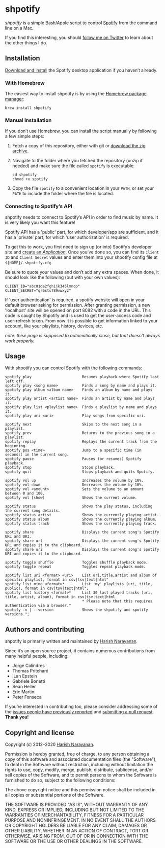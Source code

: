 # shpotify

*shpotify* is a simple Bash/Apple script to control
 [Spotify](https://www.spotify.com) from the command line on a Mac.

If you find this interesting, you should [follow me on
Twitter](https://twitter.com/copingbear) to learn about the other
things I do.

## Installation

[Download and install](http://www.spotify.com/download) the Spotify
desktop application if you haven’t already.

### With Homebrew

The easiest way to install shpotify is by using the [Homebrew package
manager](http://brew.sh):

````
brew install shpotify
````

### Manual installation

If you don’t use Homebrew, you can install the script manually by
following a few simple steps:

1. Fetch a copy of this repository, either with git or [download the
   zip archive](https://github.com/hnarayanan/shpotify/archive/master.zip).

2. Navigate to the folder where you fetched the repository (unzip if
   needed) and make sure the file called `spotify` is executable:
   ````
   cd shpotify
   chmod +x spotify
   ````

3. Copy the file `spotify` to a convenient location in your `PATH`, or
   set your `PATH` to include the folder where the file is located.

### Connecting to Spotify’s API

shpotify needs to connect to Spotify’s API in order to find music by
name. It is very likely you want this feature!

Spotify API has a 'public' part, for which developer/app are sufficient,
and it has a 'private' part, for which 'user authorization' is required.

To get this to work, you first need to sign up (or into) Spotify’s
developer site and [create an *Application*][spotify-dev]. Once you’ve
done so, you can find its `Client ID` and `Client Secret` values and
enter them into your shpotify config file at `${HOME}/.shpotify.cfg`.

Be sure to quote your values and don’t add any extra spaces. When
done, it should look like the following (but with your own values):

````
CLIENT_ID="abc01de2fghijk345lmnop"
CLIENT_SECRET="qr6stu789vwxyz"
````

If 'user authentication' is required, a spotify website will open in your
default browser asking for permission. After granting permission, a new
'localhost' site will be opened on port 8082 with a code in the URL. This code
is caught by Shpotify and is used to get the user-access code and user-refresh
token. From now it is possible to get information linked to your account, like
your playlists, history, devices, etc.

_note: thise page is supposed to automatically close, but that doesn't always
work properly._ 

## Usage

With shpotify you can control Spotify with the following commands:
````
spotify play                       Resumes playback where Spotify last left off.
spotify play <song name>           Finds a song by name and plays it.
spotify play album <album name>    Finds an album by name and plays it.
spotify play artist <artist name>  Finds an artist by name and plays it.
spotify play list <playlist name>  Finds a playlist by name and plays it.
spotify play uri <uri>             Play songs from specific uri.

spotify next                       Skips to the next song in a playlist.
spotify prev                       Returns to the previous song in a playlist.
spotify replay                     Replays the current track from the beginning.
spotify pos <time>                 Jump to a specific time (in seconds) in the current song.
spotify pause                      Pauses (or resumes) Spotify playback.
spotify stop                       Stops playback.
spotify quit                       Stops playback and quits Spotify.

spotify vol up                     Increases the volume by 10%.
spotify vol down                   Decreases the volume by 10%.
spotify vol <amount>               Sets the volume to an amount between 0 and 100.
spotify vol [show]                 Shows the current volume.

spotify status                     Shows the play status, including the current song details.
spotify status artist              Shows the currently playing artist.
spotify status album               Shows the currently playing album.
spotify status track               Shows the currently playing track.

spotify share                      Displays the current song's Spotify URL and URI.
spotify share url                  Displays the current song's Spotify URL and copies it to the clipboard.
spotify share uri                  Displays the current song's Spotify URI and copies it to the clipboard.

spotify toggle shuffle             Toggles shuffle playback mode.
spotify toggle repeat              Toggles repeat playback mode.

spotify list uri <format> <uri>    List uri,title,artist and album of specific playlist, format in csv|tsv|text|html"
spotify list mine <format>*        List 'my' playlists (uri, title, public), format in csv|tsv|text|html";
spotify list history <format>*     List 30 last played tracks (uri, title, artist, album), format in csv|tsv|text|html
                                   * Please note that this requires authentication via a browser."
spotify -v | --version             Shows the shpotify and spotify versions.";
````

## Authors and contributing

shpotify is primarily written and maintained by [Harish
Narayanan](https://harishnarayanan.org).

Since it’s an open source project, it contains numerous contributions
from many helpful people, including:

* Jorge Colindres
* Thomas Pritchard
* iLan Epstein
* Gabriele Bonetti
* Sean Heller
* Eric Martin
* Peter Fonseca

If you’re interested in contributing too, please consider addressing
some of the [issues people have previously
reported](https://github.com/hnarayanan/shpotify/issues) and
[submitting a pull
request](https://help.github.com/articles/using-pull-requests/). **Thank
you!**

## Copyright and license

Copyright (c) 2012–2020 [Harish Narayanan](https://harishnarayanan.org).

Permission is hereby granted, free of charge, to any person obtaining a copy
of this software and associated documentation files (the "Software"), to deal
in the Software without restriction, including without limitation the rights
to use, copy, modify, merge, publish, distribute, sublicense, and/or sell
copies of the Software, and to permit persons to whom the Software is
furnished to do so, subject to the following conditions:

The above copyright notice and this permission notice shall be included in
all copies or substantial portions of the Software.

THE SOFTWARE IS PROVIDED "AS IS", WITHOUT WARRANTY OF ANY KIND, EXPRESS OR
IMPLIED, INCLUDING BUT NOT LIMITED TO THE WARRANTIES OF MERCHANTABILITY,
FITNESS FOR A PARTICULAR PURPOSE AND NONINFRINGEMENT. IN NO EVENT SHALL THE
AUTHORS OR COPYRIGHT HOLDERS BE LIABLE FOR ANY CLAIM, DAMAGES OR OTHER
LIABILITY, WHETHER IN AN ACTION OF CONTRACT, TORT OR OTHERWISE, ARISING FROM,
OUT OF OR IN CONNECTION WITH THE SOFTWARE OR THE USE OR OTHER DEALINGS IN
THE SOFTWARE.

[spotify-dev]: https://developer.spotify.com/my-applications/#!/applications/create
